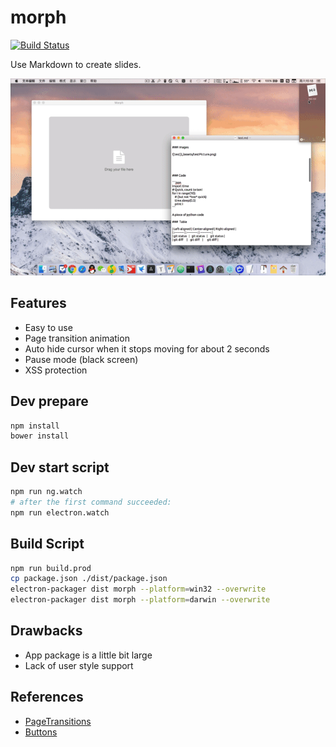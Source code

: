 # morph

[![Build Status](https://travis-ci.org/awmleer/morph.svg?branch=master)](https://travis-ci.org/awmleer/morph)

Use Markdown to create slides.

![demo](./doc/assets/demo.gif)


## Features

- Easy to use
- Page transition animation
- Auto hide cursor when it stops moving for about 2 seconds
- Pause mode (black screen)
- XSS protection


## Dev prepare
```bash
npm install
bower install
```

## Dev start script
```bash
npm run ng.watch
# after the first command succeeded:
npm run electron.watch
```

## Build Script

```bash
npm run build.prod
cp package.json ./dist/package.json
electron-packager dist morph --platform=win32 --overwrite
electron-packager dist morph --platform=darwin --overwrite
```

## Drawbacks

- App package is a little bit large
- Lack of user style support

## References

- [PageTransitions](https://github.com/codrops/PageTransitions)
- [Buttons](https://github.com/alexwolfe/Buttons/)
